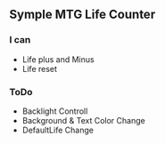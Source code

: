 ## Symple MTG Life Counter

### I can  
- Life plus and Minus
- Life reset

### ToDo
- Backlight Controll
- Background & Text Color Change
- DefaultLife Change
